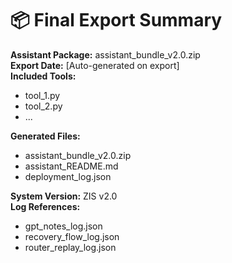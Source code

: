 
# 📦 Final Export Summary

**Assistant Package:** assistant_bundle_v2.0.zip  
**Export Date:** [Auto-generated on export]  
**Included Tools:**  
- tool_1.py  
- tool_2.py  
- ...  

**Generated Files:**  
- assistant_bundle_v2.0.zip  
- assistant_README.md  
- deployment_log.json  

**System Version:** ZIS v2.0  
**Log References:**  
- gpt_notes_log.json  
- recovery_flow_log.json  
- router_replay_log.json  
